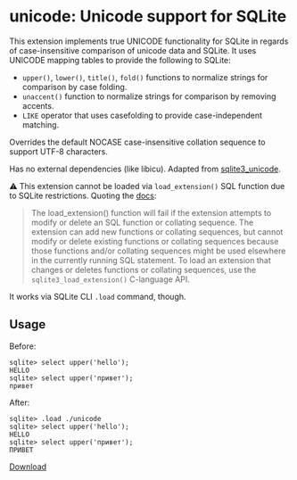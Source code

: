 # unicode: Unicode support for SQLite

This extension implements true UNICODE functionality for SQLite in regards of case-insensitive comparison of unicode data and SQLite. It uses UNICODE mapping tables to provide the following to SQLite:

-   `upper()`, `lower()`, `title()`, `fold()` functions to normalize strings for comparison by case folding.
-   `unaccent()` function to normalize strings for comparison by removing accents.
-   `LIKE` operator that uses casefolding to provide case-independent matching.

Overrides the default NOCASE case-insensitive collation sequence to support UTF-8 characters.

Has no external dependencies (like libicu). Adapted from [sqlite3_unicode](https://github.com/Zensey/sqlite3_unicode).

⚠️ This extension cannot be loaded via `load_extension()` SQL function due to SQLite restrictions. Quoting the [docs](https://sqlite.org/lang_corefunc.html#load_extension):

> The load_extension() function will fail if the extension attempts to modify or delete an SQL function or collating sequence. The extension can add new functions or collating sequences, but cannot modify or delete existing functions or collating sequences because those functions and/or collating sequences might be used elsewhere in the currently running SQL statement. To load an extension that changes or deletes functions or collating sequences, use the `sqlite3_load_extension()` C-language API.

It works via SQLite CLI `.load` command, though.

## Usage

Before:

```
sqlite> select upper('hello');
HELLO
sqlite> select upper('привет');
привет
```

After:

```
sqlite> .load ./unicode
sqlite> select upper('hello');
HELLO
sqlite> select upper('привет');
ПРИВЕТ
```

[Download](https://github.com/nalgeon/sqlean/releases/latest)
